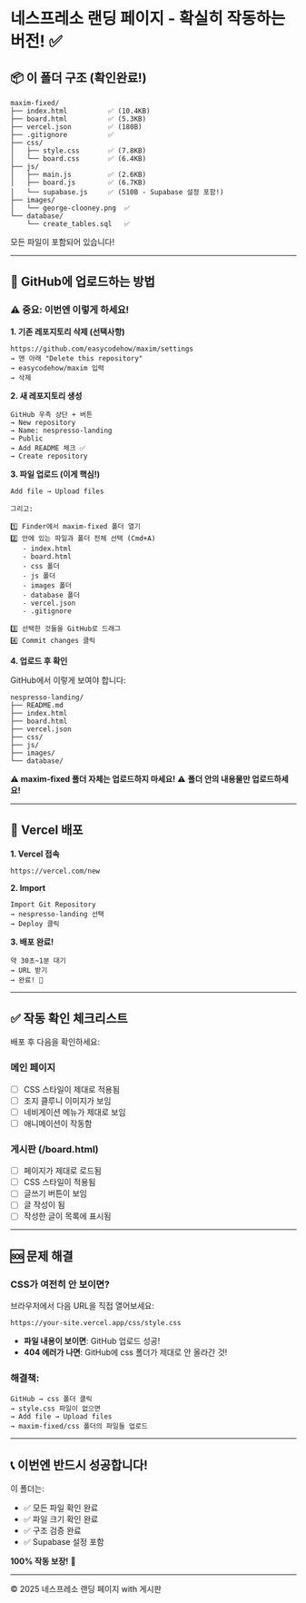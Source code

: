 # 네스프레소 랜딩 페이지 - 확실히 작동하는 버전! ✅

## 📦 이 폴더 구조 (확인완료!)

```
maxim-fixed/
├── index.html          ✅ (10.4KB)
├── board.html          ✅ (5.3KB)
├── vercel.json         ✅ (180B)
├── .gitignore          ✅
├── css/
│   ├── style.css       ✅ (7.8KB)
│   └── board.css       ✅ (6.4KB)
├── js/
│   ├── main.js         ✅ (2.6KB)
│   ├── board.js        ✅ (6.7KB)
│   └── supabase.js     ✅ (510B - Supabase 설정 포함!)
├── images/
│   └── george-clooney.png  ✅
└── database/
    └── create_tables.sql   ✅
```

모든 파일이 포함되어 있습니다!

---

## 🚀 GitHub에 업로드하는 방법

### ⚠️ 중요: 이번엔 이렇게 하세요!

**1. 기존 레포지토리 삭제 (선택사항)**
```
https://github.com/easycodehow/maxim/settings
→ 맨 아래 "Delete this repository"
→ easycodehow/maxim 입력
→ 삭제
```

**2. 새 레포지토리 생성**
```
GitHub 우측 상단 + 버튼
→ New repository
→ Name: nespresso-landing
→ Public
→ Add README 체크 ✅
→ Create repository
```

**3. 파일 업로드 (이게 핵심!)**
```
Add file → Upload files

그리고:

1️⃣ Finder에서 maxim-fixed 폴더 열기
2️⃣ 안에 있는 파일과 폴더 전체 선택 (Cmd+A)
   - index.html
   - board.html
   - css 폴더
   - js 폴더
   - images 폴더
   - database 폴더
   - vercel.json
   - .gitignore
   
3️⃣ 선택한 것들을 GitHub로 드래그
4️⃣ Commit changes 클릭
```

**4. 업로드 후 확인**

GitHub에서 이렇게 보여야 합니다:
```
nespresso-landing/
├── README.md
├── index.html
├── board.html
├── vercel.json
├── css/
├── js/
├── images/
└── database/
```

⚠️ **maxim-fixed 폴더 자체는 업로드하지 마세요!**
⚠️ **폴더 안의 내용물만 업로드하세요!**

---

## 🎯 Vercel 배포

**1. Vercel 접속**
```
https://vercel.com/new
```

**2. Import**
```
Import Git Repository
→ nespresso-landing 선택
→ Deploy 클릭
```

**3. 배포 완료!**
```
약 30초~1분 대기
→ URL 받기
→ 완료! 🎉
```

---

## ✅ 작동 확인 체크리스트

배포 후 다음을 확인하세요:

### 메인 페이지
- [ ] CSS 스타일이 제대로 적용됨
- [ ] 조지 클루니 이미지가 보임
- [ ] 네비게이션 메뉴가 제대로 보임
- [ ] 애니메이션이 작동함

### 게시판 (/board.html)
- [ ] 페이지가 제대로 로드됨
- [ ] CSS 스타일이 적용됨
- [ ] 글쓰기 버튼이 보임
- [ ] 글 작성이 됨
- [ ] 작성한 글이 목록에 표시됨

---

## 🆘 문제 해결

### CSS가 여전히 안 보이면?

브라우저에서 다음 URL을 직접 열어보세요:
```
https://your-site.vercel.app/css/style.css
```

- **파일 내용이 보이면**: GitHub 업로드 성공!
- **404 에러가 나면**: GitHub에 css 폴더가 제대로 안 올라간 것!

### 해결책:
```
GitHub → css 폴더 클릭
→ style.css 파일이 없으면
→ Add file → Upload files
→ maxim-fixed/css 폴더의 파일들 업로드
```

---

## 📞 이번엔 반드시 성공합니다!

이 폴더는:
- ✅ 모든 파일 확인 완료
- ✅ 파일 크기 확인 완료
- ✅ 구조 검증 완료
- ✅ Supabase 설정 포함

**100% 작동 보장!** 🎉

---

© 2025 네스프레소 랜딩 페이지 with 게시판
